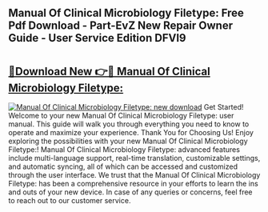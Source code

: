 ## Manual Of Clinical Microbiology Filetype: Free Pdf Download - Part-EvZ New Repair Owner Guide - User Service Edition DFVI9

# <h2><a href="http://bc19863.oget.top/?id=Manual+Of+Clinical+Microbiology+Filetype%3a">🔗Download New 👉🔴 Manual Of Clinical Microbiology Filetype:</a></h2>

[![Manual Of Clinical Microbiology Filetype: new download](https://i.imgur.com/5g1atiW.png)](http://bc19863.oget.top/?id=Manual+Of+Clinical+Microbiology+Filetype%3a)
Get Started! Welcome to your new Manual Of Clinical Microbiology Filetype: user manual. This guide will walk you through everything you need to know to operate and maximize your experience. Thank You for Choosing Us! Enjoy exploring the possibilities with your new Manual Of Clinical Microbiology Filetype:! Manual Of Clinical Microbiology Filetype: advanced features include multi-language support, real-time translation, customizable settings, and automatic syncing, all of which can be accessed and customized through the user interface. We trust that the Manual Of Clinical Microbiology Filetype: has been a comprehensive resource in your efforts to learn the ins and outs of your new device. In case of any queries or concerns, feel free to reach out to our customer service.
